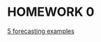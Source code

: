 # HOMEWORK 0

[5 forecasting examples](https://bu-ie-360.github.io/spring21-yunusemretoprak/HW0.html)